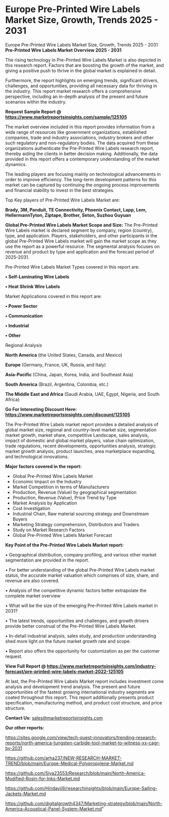 # Europe Pre-Printed Wire Labels Market Size, Growth, Trends 2025 - 2031
Europe Pre-Printed Wire Labels Market Size, Growth, Trends 2025 - 2031
<Strong> Pre-Printed Wire Labels Market Overview 2025 - 2031</strong>

The rising technology in Pre-Printed Wire Labels Market is also depicted in this research report. Factors that are boosting the growth of the market, and giving a positive push to thrive in the global market is explained in detail.

Furthermore, the report highlights on emerging trends, significant drivers, challenges, and opportunities, providing all necessary data for thriving in the industry. This report market research offers a comprehensive perspective, including an in-depth analysis of the present and future scenarios within the industry.

<strong>Request Sample Report @ <a href=https://www.marketreportsinsights.com/sample/125105>https://www.marketreportsinsights.com/sample/125105</a></strong>

The market overview included in this report provides information from a wide range of resources like government organizations, established companies, trade and industry associations, industry brokers and other such regulatory and non-regulatory bodies. The data acquired from these organizations authenticate the Pre-Printed Wire Labels research report, thereby aiding the clients in better decision making. Additionally, the data provided in this report offers a contemporary understanding of the market dynamics.

The leading players are focusing mainly on technological advancements in order to improve efficiency. The long-term development patterns for this market can be captured by continuing the ongoing process improvements and financial stability to invest in the best strategies.

Top Key players of Pre-Printed Wire Labels Market are:

<strong>Brady, 3M, Panduit, TE Connectivity, Phoenix Contact, Lapp, Lem, HellermannTyton, Ziptape, Brother, Seton, Suzhou Guyuan</strong>

<strong><b>Global Pre-Printed Wire Labels Market Scope and Size:</b></strong>
The Pre-Printed Wire Labels market is declared segment by company, region (country), type, and application. Players, stakeholders, and other participants in the global Pre-Printed Wire Labels market will gain the market scope as they use the report as a powerful resource. The segmental analysis focuses on revenue and product by type and application and the forecast period of 2025-2031.

Pre-Printed Wire Labels Market Types covered in this report are:

<strong>• Self-Laminating Wire Labels

• Heat Shrink Wire Labels</strong>

Market Applications covered in this report are:

<strong>• Power Sector

• Communication

• Industrial

• Other</strong> 

Regional Analysis

<strong>North America</strong> (the United States, Canada, and Mexico)

<strong>Europe</strong> (Germany, France, UK, Russia, and Italy)

<strong>Asia-Pacific</strong> (China, Japan, Korea, India, and Southeast Asia)

<strong>South America</strong> (Brazil, Argentina, Colombia, etc.)

<strong>The Middle East and Africa</strong> (Saudi Arabia, UAE, Egypt, Nigeria, and South Africa)

<strong>Go For Interesting Discount Here: <a href=https://www.marketreportsinsights.com/discount/125105>https://www.marketreportsinsights.com/discount/125105</a></strong>

The Pre-Printed Wire Labels market report provides a detailed analysis of global market size, regional and country-level market size, segmentation market growth, market share, competitive Landscape, sales analysis, impact of domestic and global market players, value chain optimization, trade regulations, recent developments, opportunities analysis, strategic market growth analysis, product launches, area marketplace expanding, and technological innovations.

<strong><b>Major factors covered in the report:</b></strong>
<ul>
  <li>Global Pre-Printed Wire Labels Market </li>
  <li>Economic Impact on the Industry</li>
  <li>Market Competition in terms of Manufacturers</li>
  <li>Production, Revenue (Value) by geographical segmentation</li>
  <li>Production, Revenue (Value), Price Trend by Type</li>
  <li>Market Analysis by Application</li>
  <li>Cost Investigation</li>
  <li>Industrial Chain, Raw material sourcing strategy and Downstream Buyers</li>
  <li>Marketing Strategy comprehension, Distributors and Traders</li>
  <li>Study on Market Research Factors</li>
  <li>Global Pre-Printed Wire Labels Market Forecast</li>
</ul>

<strong><b>Key Point of the Pre-Printed Wire Labels Market report:</b></strong>

• Geographical distribution, company profiling, and various other market segmentation are provided in the report.

• For better understanding of the global Pre-Printed Wire Labels market status, the accurate market valuation which comprises of size, share, and revenue are also covered.

• Analysis of the competitive dynamic factors better extrapolate the complete market overview

• What will be the size of the emerging Pre-Printed Wire Labels market in 2031?

• The latest trends, opportunities and challenges, and growth drivers provide better construal of the Pre-Printed Wire Labels Market.

• In-detail industrial analysis, sales study, and production understanding shed more light on the future market growth rate and scope.

• Report also offers the opportunity for customization as per the customer request.

<strong><b>View Full Report @ <a href=https://www.marketreportsinsights.com/industry-forecast/pre-printed-wire-labels-market-2022-125105>https://www.marketreportsinsights.com/industry-forecast/pre-printed-wire-labels-market-2022-125105</a></b></strong>


At last, the Pre-Printed Wire Labels Market report includes investment come analysis and development trend analysis. The present and future opportunities of the fastest growing international industry segments are coated throughout this report. This report additionally presents product specification, manufacturing method, and product cost structure, and price structure.

<strong>Contact Us:</strong>
sales@marketreportsinsights.com

<strong>Our other reports:</strong>

<a href=https://sites.google.com/view/tech-quest-innovators/trending-research-reports/north-america-tungsten-carbide-tool-market-to-witness-xx-cagr-by-2031>https://sites.google.com/view/tech-quest-innovators/trending-research-reports/north-america-tungsten-carbide-tool-market-to-witness-xx-cagr-by-2031</a>

<a href=https://github.com/arha237/NEW-RESEARCH-MARKET-TREND/blob/main/Europe-Medical-Polypropylene-Market.md>https://github.com/arha237/NEW-RESEARCH-MARKET-TREND/blob/main/Europe-Medical-Polypropylene-Market.md</a>

<a href=https://github.com/Siya23553/Research/blob/main/North-America-Modified-Rosin-for-Inks-Market.md>https://github.com/Siya23553/Research/blob/main/North-America-Modified-Rosin-for-Inks-Market.md</a>

<a href=https://github.com/Hindavii9/researchinsights/blob/main/Europe-Sailing-Jackets-Market.md>https://github.com/Hindavii9/researchinsights/blob/main/Europe-Sailing-Jackets-Market.md</a>

<a href=https://github.com/digitalgrowth4347/Marketing-strategy/blob/main/North-America-Acoustical-Panel-System-Market.md>https://github.com/digitalgrowth4347/Marketing-strategy/blob/main/North-America-Acoustical-Panel-System-Market.md</a>"
